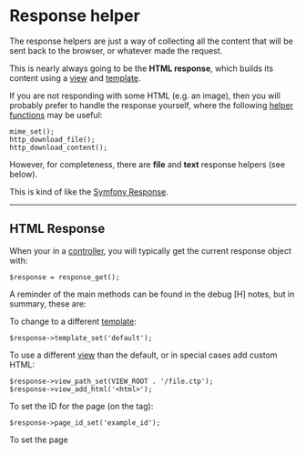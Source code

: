 # Response helper

The response helpers are just a way of collecting all the content that will be sent back to the browser, or whatever made the request.

This is nearly always going to be the **HTML response**, which builds its content using a [view](../../doc/setup/views.md) and [template](../../doc/setup/templates.md).

If you are not responding with some HTML (e.g. an image), then you will probably prefer to handle the response yourself, where the following [helper functions](../../doc/system/functions.md) may be useful:

	mime_set();
	http_download_file();
	http_download_content();

However, for completeness, there are **file** and **text** response helpers (see below).

This is kind of like the [Symfony Response](http://symfony.com/doc/current/components/http_foundation/introduction.html#response).

---

## HTML Response

When your in a [controller](../../doc/setup/controllers.md), you will typically get the current response object with:

	$response = response_get();

A reminder of the main methods can be found in the debug [H] notes, but in summary, these are:

To change to a different [template](../../doc/setup/templates.md):

	$response->template_set('default');

To use a different [view](../../doc/setup/views.md) than the default, or in special cases add custom HTML:

	$response->view_path_set(VIEW_ROOT . '/file.ctp');
	$response->view_add_html('<html>');

To set the ID for the page (on the <body> tag):

	$response->page_id_set('example_id');

To set the page <title>:

	$response->title_set('Custom page title.');
	$response->title_full_set('Custom page title.');

Additional [CSP sources](../../doc/security/csp.md):

	$response->csp_add_source('script-src', array('https://www.example.com'));

To add some JavaScript or CSS ([details](../../doc/setup/resources.md)):

	$response->js_add('/path/to/file.js');
	$response->js_code_add('var x = ' . json_encode($x) . ';');

	$response->css_auto();
	$response->css_add('/path/to/file.css');
	$response->css_alternate_add('/path/to/file.css', 'print');
	$response->css_alternate_add('/path/to/file.css', 'all', 'Title');

Or just to add your own HTML to the page head ([avoid JavaScript though](../../doc/setup/resources.md)):

	$response->head_add_html('<html>');

Typically you just then leave the HTML response for the framework to send it for you.

But if you have an error, you can use the global [error_send](../../doc/system/functions.md)() function, which is a shortcut for:

	$response->error_send($ref);
	exit();

And if your pushing the performance side of page loading, it is possible add the following to your controller:

	$response->head_flush();
	sleep(1); // Testing

This will start sending your `<head>` to the browser so it can start downloading external resources (i.e. css). But be careful if your using `css_auto()`, as that should not be in the template file. Instead create your own response_html:

	class response_html extends response_html_base {
		public function setup() {
			$response->css_auto();
		}
	}

---

## File Response

You will need to request a new response:

	$response = response_get('file');

Then provide it with the required information:

	$response->mime_set('application/csv');
	$response->charset_set('UTF-8'); // Defaults to output.charset
	$response->inline_set(false);
	$response->name_set('data.csv');

Where the content can be added with:

	$response->path_set('/path/to/file.csv');
	$response->content_set('...');
	$response->content_add('...');

And finally to send the response:

	$response->send();
	exit();

---

## Text Response

Pretty much the same as above really:

	$response = response_get('text');
	$response->charset_set('UTF-8'); // Defaults to output.charset
	$response->inline_set(false); // Probably not needed
	$response->name_set('data.csv'); // Probably not needed

	$response->content_set('...');
	$response->content_add('...');

	$response->send();
	exit();
